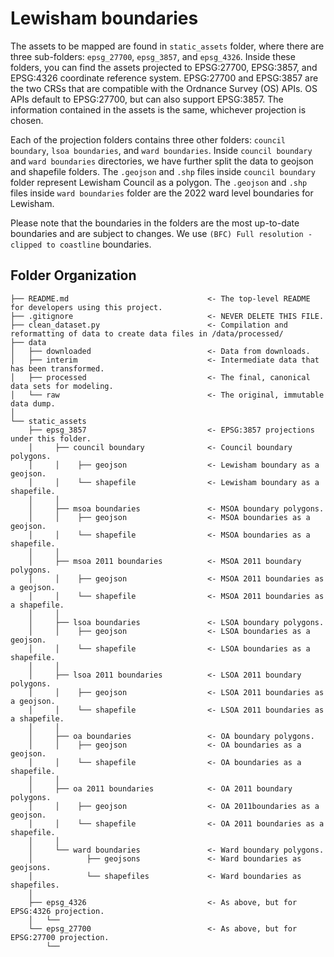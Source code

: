 Lewisham boundaries
==============================

The assets to be mapped are found in `static_assets` folder, where there are three sub-folders: `epsg_27700`, `epsg_3857`, and `epsg_4326`. Inside these folders, you can find the assets projected to EPSG:27700, EPSG:3857, and EPSG:4326 coordinate reference system. EPSG:27700 and EPSG:3857 are the two CRSs that are compatible with the Ordnance Survey (OS) APIs. OS APIs default to EPSG:27700, but can also support EPSG:3857. The information contained in the assets is the same, whichever projection is chosen.

Each of the projection folders contains three other folders: `council boundary`, `lsoa boundaries`, and `ward boundaries`. Inside `council boundary` and `ward boundaries` directories, we have further split the data to geojson and shapefile folders. The `.geojson` and `.shp` files inside `council boundary` folder represent Lewisham Council as a polygon. The `.geojson` and `.shp` files inside `ward boundaries` folder are the 2022 ward level boundaries for Lewisham.

Please note that the boundaries in the folders are the most up-to-date boundaries and are subject to changes. We use `(BFC) Full resolution - clipped to coastline` boundaries.
 

Folder Organization
------------

    ├── README.md                               <- The top-level README for developers using this project.
    ├── .gitignore                              <- NEVER DELETE THIS FILE.
    ├── clean_dataset.py                        <- Compilation and reformatting of data to create data files in /data/processed/
    ├── data
    │   ├── downloaded                          <- Data from downloads.
    │   ├── interim                             <- Intermediate data that has been transformed.
    │   ├── processed                           <- The final, canonical data sets for modeling.
    │   └── raw                                 <- The original, immutable data dump.
    │
    └── static_assets
        ├── epsg_3857                           <- EPSG:3857 projections under this folder.
        │     ├── council boundary              <- Council boundary polygons.
        │     │    ├── geojson                  <- Lewisham boundary as a geojson.
        │     │    └── shapefile                <- Lewisham boundary as a shapefile.
        │     │
        │     ├── msoa boundaries               <- MSOA boundary polygons.
        │     │    ├── geojson                  <- MSOA boundaries as a geojson.
        │     │    └── shapefile                <- MSOA boundaries as a shapefile.
        │     │
        │     ├── msoa 2011 boundaries          <- MSOA 2011 boundary polygons.
        │     │    ├── geojson                  <- MSOA 2011 boundaries as a geojson.
        │     │    └── shapefile                <- MSOA 2011 boundaries as a shapefile.
        │     │
        │     ├── lsoa boundaries               <- LSOA boundary polygons.
        │     │    ├── geojson                  <- LSOA boundaries as a geojson.
        │     │    └── shapefile                <- LSOA boundaries as a shapefile.
        │     │
        │     ├── lsoa 2011 boundaries          <- LSOA 2011 boundary polygons.
        │     │    ├── geojson                  <- LSOA 2011 boundaries as a geojson.
        │     │    └── shapefile                <- LSOA 2011 boundaries as a shapefile.
        │     │
        │     ├── oa boundaries                 <- OA boundary polygons.
        │     │    ├── geojson                  <- OA boundaries as a geojson.
        │     │    └── shapefile                <- OA boundaries as a shapefile.
        │     │
        │     ├── oa 2011 boundaries            <- OA 2011 boundary polygons.
        │     │    ├── geojson                  <- OA 2011boundaries as a geojson.
        │     │    └── shapefile                <- OA 2011 boundaries as a shapefile.
        │     │
        │     └── ward boundaries               <- Ward boundary polygons.
        │            ├── geojsons               <- Ward boundaries as geojsons.
        │            └── shapefiles             <- Ward boundaries as shapefiles.
        │
        ├── epsg_4326                           <- As above, but for EPSG:4326 projection.
        │   └──
        └── epsg_27700                          <- As above, but for EPSG:27700 projection.   
            └──
    


	
